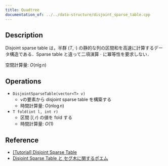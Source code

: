 ```yaml
---
title: Quadtree
documentation_of: ../../data-structure/disjoint_sparse_table.cpp
---
```


## Description

Disjoint sparse table は，半群 $(T, \cdot)$ の静的な列の区間和を高速に計算するデータ構造である．Sparse table と違って二項演算 $\cdot$ に冪等性を要求しない．

空間計算量: $O(n \lg n)$

## Operations

- `DisjointSparseTable(vector<T> v)`
    - `v`の要素から disjoint sparse table を構築する
    - 時間計算量: $O(n \log n)$
- `T fold(int l, int r)`
    - 区間 $[l, r)$ の値を fold する
    - 時間計算量: $O(1)$

## Reference

- [[Tutorial] Disjoint Sparse Table](https://discuss.codechef.com/t/tutorial-disjoint-sparse-table/17404)
- [Disjoint Sparse Table と セグ木に関するポエム](https://noshi91.hatenablog.com/entry/2018/05/08/183946)